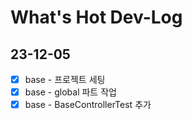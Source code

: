 # What's Hot Dev-Log

## 23-12-05
- [x] base - 프로젝트 세팅
- [x] base - global 파트 작업
- [x] base - BaseControllerTest 추가